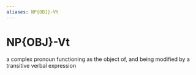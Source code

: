 ```yaml
---
aliases: NP{OBJ}-Vt
---
```

# NP{OBJ}-Vt

a complex pronoun functioning as the object of, and being modified by a transitive verbal expression